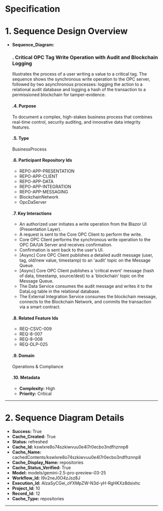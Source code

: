 # Specification

# 1. Sequence Design Overview

- **Sequence_Diagram:**
  ### . Critical OPC Tag Write Operation with Audit and Blockchain Logging
  Illustrates the process of a user writing a value to a critical tag. The sequence shows the synchronous write operation to the OPC server, followed by two asynchronous processes: logging the action to a relational audit database and logging a hash of the transaction to a permissioned blockchain for tamper-evidence.

  #### .4. Purpose
  To document a complex, high-stakes business process that combines real-time control, security auditing, and innovative data integrity features.

  #### .5. Type
  BusinessProcess

  #### .6. Participant Repository Ids
  
  - REPO-APP-PRESENTATION
  - REPO-APP-CLIENT
  - REPO-APP-DATA
  - REPO-APP-INTEGRATION
  - REPO-APP-MESSAGING
  - BlockchainNetwork
  - OpcDaServer
  
  #### .7. Key Interactions
  
  - An authorized user initiates a write operation from the Blazor UI (Presentation Layer).
  - A request is sent to the Core OPC Client to perform the write.
  - Core OPC Client performs the synchronous write operation to the OPC DA/UA Server and receives confirmation.
  - Confirmation is sent back to the user's UI.
  - [Async] Core OPC Client publishes a detailed audit message (user, tag, old/new value, timestamp) to an 'audit' topic on the Message Queue.
  - [Async] Core OPC Client publishes a 'critical event' message (hash of data, timestamp, source/dest) to a 'blockchain' topic on the Message Queue.
  - The Data Service consumes the audit message and writes it to the DataLog table in the relational database.
  - The External Integration Service consumes the blockchain message, connects to the Blockchain Network, and commits the transaction via a smart contract.
  
  #### .8. Related Feature Ids
  
  - REQ-CSVC-009
  - REQ-8-007
  - REQ-8-008
  - REQ-DLP-025
  
  #### .9. Domain
  Operations & Compliance

  #### .10. Metadata
  
  - **Complexity:** High
  - **Priority:** Critical
  


---

# 2. Sequence Diagram Details

- **Success:** True
- **Cache_Created:** True
- **Status:** refreshed
- **Cache_Id:** kswlxre8o74szkiwvuu0e4l7r0ecbo3ndfhznnp8
- **Cache_Name:** cachedContents/kswlxre8o74szkiwvuu0e4l7r0ecbo3ndfhznnp8
- **Cache_Display_Name:** repositories
- **Cache_Status_Verified:** True
- **Model:** models/gemini-2.5-pro-preview-03-25
- **Workflow_Id:** I9v2neJ0O4zJsz8J
- **Execution_Id:** AIzaSyCGei_oYXMpZW-N3d-yH-RgHKXz8dsixhc
- **Project_Id:** 10
- **Record_Id:** 12
- **Cache_Type:** repositories


---


